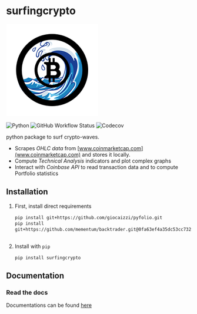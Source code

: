
# surfingcrypto

![img](https://github.com/giocaizzi/surfingcrypto/blob/gh-pages/docsrc/source/images/logo.png)

![Python](https://img.shields.io/badge/python-3.7%20%7C%203.8%20%7C%203.9%20-blue)
![GitHub Workflow Status](https://img.shields.io/github/workflow/status/giocaizzi/surfingcrypto/ci)
![Codecov](https://img.shields.io/codecov/c/gh/giocaizzi/surfingcrypto)

python package to surf crypto-waves.

- Scrapes *OHLC data* from [www.coinmarketcap.com](www.coinmarketcap.com) and stores it locally.
- Compute *Technical Analysis* indicators and plot complex graphs
- Interact with *Coinbase API* to read transaction data and to compute Portfolio statistics

## Installation

1. First, install direct requirements
   ```shell
   pip install git+https://github.com/giocaizzi/pyfolio.git
   pip install git+https://github.com/mementum/backtrader.git@0fa63ef4a35dc53cc7320813f8b15480c8f85517#egg=backtrader


2. Install with `pip`
   ```shell
   pip install surfingcrypto
   ```

## Documentation

### Read the docs

Documentations can be found [here](https://giocaizzi.github.io/surfingcrypto/)


